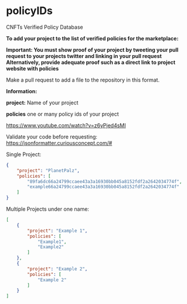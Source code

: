 # policyIDs
CNFTs Verified Policy Database

__**To add your project to the list of verified policies for the marketplace:**__

**__Important:__ You must show proof of your project by tweeting your pull request to your projects twitter and linking in your pull request
Alternatively, provide adequate proof such as a direct link to project website with policies**

Make a pull request to add a file to the repository in this format.

__**Information:**__

**project:** Name of your project

**policies** one or many policy ids of your project

https://www.youtube.com/watch?v=z6yPjed4sMI

Validate your code before requesting: https://jsonformatter.curiousconcept.com/#

Single Project:
```json
{
    "project": "PlanetPalz",
    "policies": [
        "89fa6dc66a24799ccaee43a3a16930bb045a8152fdf2a2642034774f",
        "example66a24799ccaee43a3a16930bb045a8152fdf2a2642034774f"
    ]
}
```

Multiple Projects under one name:
```json
[
    {
        "project": "Example 1",
        "policies": [
            "Example1",
            "Example2"
        ]
    },
    {
        "project": "Example 2",
        "policies": [
            "Example 2"
        ]
    }
]
```
